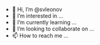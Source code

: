 - 👋 Hi, I’m @svleonov
- 👀 I’m interested in ...
- 🌱 I’m currently learning ...
- 💞️ I’m looking to collaborate on ...
- 📫 How to reach me ...

<!---
svleonov/svleonov is a ✨ special ✨ repository because its `README.md` (this file) appears on your GitHub profile.
You can click the Preview link to take a look at your changes.
--->
